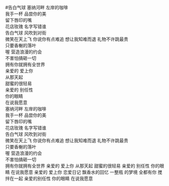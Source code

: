 #告白气球
塞纳河畔 左岸的咖啡      
我手一杯 品尝你的美  
留下唇印的嘴  
花店玫瑰 名字写错谁  
告白气球 风吹到对街  
微笑在天上飞 
你说你有点难追
想让我知难而退 
礼物不许跳最贵     
只要香榭的落叶   
喔 营造浪漫的约会  
不害怕搞砸一切  
拥有你就拥有全世界  
亲爱的 爱上你  
从那天起  
甜蜜的很轻易  
亲爱的 别任性  
你的眼睛  
在说我愿意  
塞纳河畔 左岸的咖啡      
我手一杯 品尝你的美  
留下唇印的嘴  
花店玫瑰 名字写错谁  
告白气球 风吹到对街  
微笑在天上飞 
你说你有点难追
想让我知难而退 
礼物不许跳最贵     
只要香榭的落叶   
喔 营造浪漫的约会  
不害怕搞砸一切  
拥有你就拥有全世界
亲爱的 爱上你
从那天起 
甜蜜的很轻易
亲爱的 别任性
你的眼睛 在说我愿意
亲爱的 爱上你
恋爱日记
飘香水的回忆
一整瓶 的梦境
全都有你
搅拌在一起
亲爱的别任性
你的眼睛 
在说我愿意










